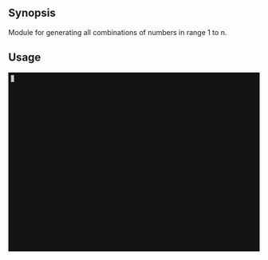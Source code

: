 ## Synopsis

Module for generating all combinations of numbers in range 1 to n.

## Usage
![Alt Text](https://github.com/RagingTiger/gifs/raw/master/combinatorics.gif)
